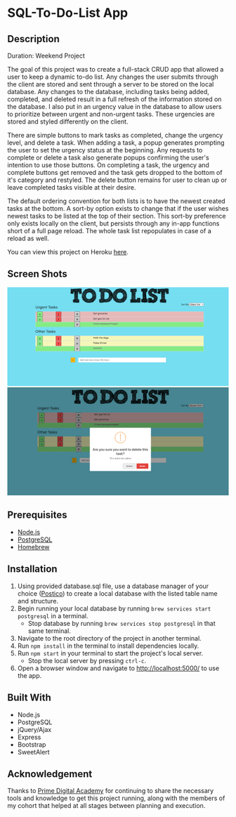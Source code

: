 # SQL-To-Do-List App

## Description

Duration: Weekend Project

The goal of this project was to create a full-stack CRUD app that allowed a user to keep a dynamic to-do list. 
Any changes the user submits through the client are stored and sent through a server to be stored on the local
database. Any changes to the database, including tasks being added, completed, and deleted result in a full refresh
of the information stored on the database. I also put in an urgency value in the database to allow users to prioritize
between urgent and non-urgent tasks. These urgencies are stored and styled differently on the client. 

There are simple buttons to mark tasks as completed, change the urgency level, and delete a task. When adding a task,
a popup generates prompting the user to set the urgency status at the beginning. Any requests to complete or delete a task
also generate popups confirming the user's intention to use those buttons. On completing a task, the urgency and complete buttons
get removed and the task gets dropped to the bottom of it's category and restyled. The delete button remains for user to clean up 
or leave completed tasks visible at their desire. 

The default ordering convention for both lists is to have the newest created tasks at the bottom. A sort-by option exists to change
that if the user wishes newest tasks to be listed at the top of their section. This sort-by preference only exists locally on the client,
but persists through any in-app functions short of a full page reload. The whole task list repopulates in case of a reload as well. 

You can view this project on Heroku [here](https://mighty-ocean-32824.herokuapp.com/).
## Screen Shots

![app screenshot](/Screenshots/screenshot1.png)
![app screenshot](/Screenshots/screenshot2.png)

## Prerequisites

- [Node.js](https://nodejs.org/en/)
- [PostgreSQL](https://www.postgresql.org/)
- [Homebrew](https://brew.sh/)

## Installation

1. Using provided database.sql file, use a database manager of your choice ([Postico](https://eggerapps.at/postico/)) to create a local
database with the listed table name and structure.
2. Begin running your local database by running `brew services start postgresql` in a terminal.
    - Stop database by running `brew services stop postgresql` in that same terminal.
3. Navigate to the root directory of the project in another terminal.
4. Run `npm install` in the terminal to install dependencies locally.
5. Run `npm start` in your terminal to start the project's local server.
    - Stop the local server by pressing `ctrl-c`.
6. Open a browser window and navigate to [http://localhost:5000/](http://localhost:5000/) to use the app.


## Built With

- Node.js
- PostgreSQL
- jQuery/Ajax
- Express
- Bootstrap
- SweetAlert

## Acknowledgement

Thanks to [Prime Digital Academy](https://www.primeacademy.io/) for continuing to share the necessary tools and
knowledge to get this project running, along with the members of my cohort that helped at all stages
between planning and execution.
